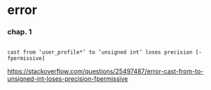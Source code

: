 # error

### chap. 1

```shell

cast from ‘user_profile*’ to ‘unsigned int’ loses precision [-fpermissive]

```

https://stackoverflow.com/questions/25497487/error-cast-from-to-unsigned-int-loses-precision-fpermissive
